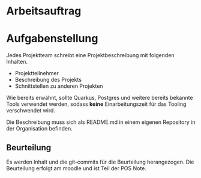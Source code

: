 # Arbeitsauftrag

# Aufgabenstellung
Jedes Projektteam schreibt eine Projektbeschreibung mit folgenden Inhalten.

* Projektteilnehmer
* Beschreibung des Projekts
* Schnittstellen zu anderen Projekten

Wie bereits erwähnt, sollte Quarkus, Postgres und weitere bereits bekannte Tools verwendet werden, sodass **keine** Einarbeitungszeit für das Tooling verschwendet wird.

Die Beschreibung muss sich als README.md in einem eigenen Repository in der Organisation befinden. 

## Beurteilung
Es werden Inhalt und die git-commits für die Beurteilung herangezogen.
Die Beurteilung erfolgt am moodle und ist Teil der POS Note.
